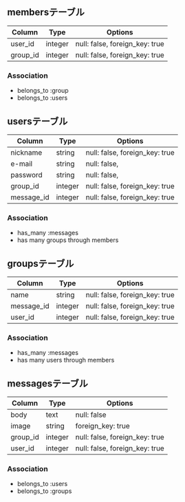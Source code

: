 ## membersテーブル
|Column|Type|Options|
|------|----|-------|
|user_id|integer|null: false, foreign_key: true|
|group_id|integer|null: false, foreign_key: true|

### Association
- belongs_to :group
- belongs_to :users

## usersテーブル
|Column|Type|Options|
|------|----|-------|
|nickname|string|null: false, foreign_key: true|
|e-mail|string|null: false,|
|password|string|null: false,|
|group_id|integer|null: false, foreign_key: true|
|message_id|integer|null: false, foreign_key: true|


### Association
- has_many :messages
- has many groups through members



## groupsテーブル
|Column|Type|Options|
|------|----|-------|
|name|string|null: false, foreign_key: true|
|message_id|integer|null: false, foreign_key: true|
|user_id|integer|null: false, foreign_key: true|

### Association
- has_many :messages
- has many users through members


## messagesテーブル
|Column|Type|Options|
|------|----|-------|
|body|text|null: false|
|image|string|foreign_key: true|
|group_id|integer|null: false, foreign_key: true|
|user_id|integer|null: false, foreign_key: true|
### Association
- belongs_to :users
- belongs_to :groups


